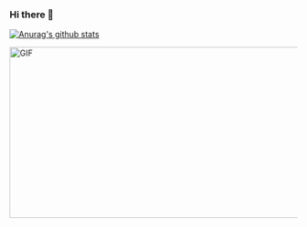 ### Hi there 👋

[![Anurag's github stats](https://github-readme-stats.vercel.app/api?username=shivambhat)](https://github.com/shivambhat/github-readme-stats)



<div align="left">
<img height="300" width="700" alt="GIF" align="center"  src="https://github.com/Xx-Ashutosh-xX/Xx-Ashutosh-xX/blob/master/assets/208593.gif"<iframe" 



</div>

</br>
</br>
</br>


<!--
**shivambhat/shivambhat** is a ✨ _special_ ✨ repository because its `README.md` (this file) appears on your GitHub profile.




Here are some ideas to get you started:

- 🔭 I’m currently working on ...
- 🌱 I’m currently learning ...
- 👯 I’m looking to collaborate on ...
- 🤔 I’m looking for help with ...
- 💬 Ask me about ...
- 📫 How to reach me: ...
- 😄 Pronouns: ...
- ⚡ Fun fact: ...
-->

